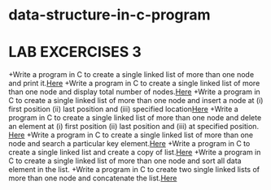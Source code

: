 # data-structure-in-c-program

# LAB EXCERCISES 3
+Write a program in C to create a single linked list of more than one node and print it.<a href='https://github.com/yankit293/data-structure-in-c-program/blob/main/program1.c'>Here</a>
+Write a program in C to create a single linked list of more than one node and display
total number of nodes.<a href='https://github.com/yankit293/data-structure-in-c-program/blob/main/program2.c'>Here</a>
+Write a program in C to create a single linked list of more than one node and insert a
node at (i) first position (ii) last position and (iii) specified location<a href='https://github.com/yankit293/data-structure-in-c-program/blob/main/program3.c'>Here</a>
+Write a program in C to create a single linked list of more than one node and delete
an element at (i) first position (ii) last position and (iii) at specified position. <a href='https://github.com/yankit293/data-structure-in-c-program/blob/main/program4.c'>Here</a>
+Write a program in C to create a single linked list of more than one node and search a
particular key element.<a href='https://github.com/yankit293/data-structure-in-c-program/blob/main/program5.c'>Here</a>
+Write a program in C to create a single linked list and create a copy of list.<a href='https://github.com/yankit293/data-structure-in-c-program/blob/main/program6.c'>Here</a>
+Write a program in C to create a single linked list of more than one node and sort all
data element in the list.
+Write a program in C to create two single linked lists of more than one node and
concatenate the list.<a href='https://github.com/yankit293/data-structure-in-c-program/blob/main/program8.c'>Here</a>
